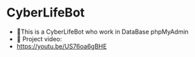 # CyberLifeBot

- 👀This is a CyberLifeBot who work in DataBase phpMyAdmin
- 👀 Project video:
- https://youtu.be/US76oa6gBHE
